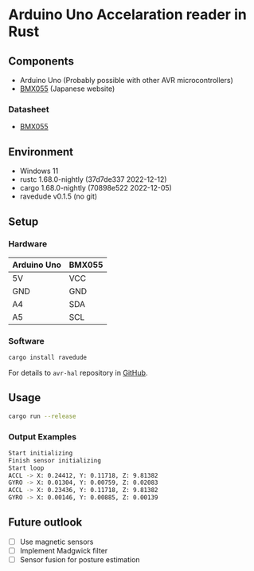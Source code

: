 # Arduino Uno Accelaration reader in Rust

## Components

- Arduino Uno (Probably possible with other AVR microcontrollers)
- [BMX055](https://akizukidenshi.com/catalog/g/gK-13010/) (Japanese website)

### Datasheet
- [BMX055](https://akizukidenshi.com/download/ds/bosch/BST-BMX055-DS000.pdf)

## Environment

- Windows 11
- rustc 1.68.0-nightly (37d7de337 2022-12-12)
- cargo 1.68.0-nightly (70898e522 2022-12-05)
- ravedude v0.1.5 (no git)

## Setup

### Hardware

| Arduino Uno | BMX055 |
| ----------- | ------ |
| 5V          | VCC    |
| GND         | GND    |
| A4          | SDA    |
| A5          | SCL    |

### Software

```bash
cargo install ravedude
```

For details to `avr-hal` repository in [GitHub](https://github.com/Rahix/avr-hal).

## Usage

```bash
cargo run --release
```

### Output Examples

```bash
Start initializing
Finish sensor initializing
Start loop
ACCL -> X: 0.24412, Y: 0.11718, Z: 9.81382
GYRO -> X: 0.01304, Y: 0.00759, Z: 0.02083
ACCL -> X: 0.23436, Y: 0.11718, Z: 9.81382
GYRO -> X: 0.00146, Y: 0.00885, Z: 0.00139
```

## Future outlook

- [ ] Use magnetic sensors
- [ ] Implement Madgwick filter
- [ ] Sensor fusion for posture estimation
